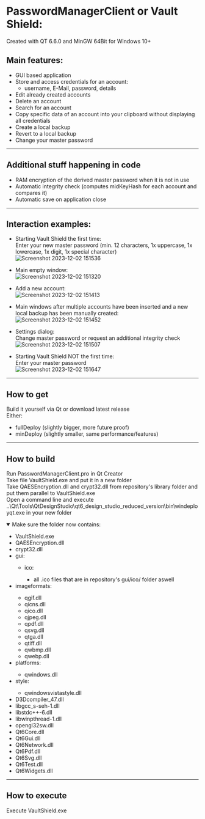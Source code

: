 # PasswordManagerClient or Vault Shield:
Created with QT 6.6.0 and MinGW 64Bit for Windows 10+
## Main features:
 - GUI based application
 - Store and access credentials for an account:
    - username, E-Mail, password, details 
 - Edit already created accounts
 - Delete an account
 - Search for an account
 - Copy specific data of an account into your clipboard without displaying all credentials
 - Create a local backup
 - Revert to a local backup
 - Change your master password

-----------------------
## Additional stuff happening in code
 - RAM encryption of the derived master password when it is not in use
 - Automatic integrity check (computes midKeyHash for each account and compares it)
 - Automatic save on application close


-----------------------
## Interaction examples:
 - Starting Vault Shield the first time: <br>
   Enter your new master password (min. 12 characters, 1x uppercase, 1x lowercase, 1x digit, 1x special character)<br>
   ![Screenshot 2023-12-02 151536](https://github.com/pH-Valiu/PasswordManagerClient/assets/110403905/af171a38-6600-4258-9215-12e759f3ed4a)

 - Main empty window:<br>
   ![Screenshot 2023-12-02 151320](https://github.com/pH-Valiu/PasswordManagerClient/assets/110403905/89a78cb4-bd70-4a10-9407-76b7063ce49c)

 - Add a new account:<br>
   ![Screenshot 2023-12-02 151413](https://github.com/pH-Valiu/PasswordManagerClient/assets/110403905/21d2a9e2-8ca4-444f-b5d4-fe1cc405fc37)

 - Main windows after multiple accounts have been inserted and a new local backup has been manually created:<br>
   ![Screenshot 2023-12-02 151452](https://github.com/pH-Valiu/PasswordManagerClient/assets/110403905/90bf2472-4297-4e5b-b3fb-a3197b2c9f88)

 - Settings dialog:<br>
   Change master password or request an additional integrity check<br>
   ![Screenshot 2023-12-02 151507](https://github.com/pH-Valiu/PasswordManagerClient/assets/110403905/9b18e4d4-5ff5-4dbd-bd02-5db3d974b748)

 - Starting Vault Shield NOT the first time: <br>
   Enter your master password<br>
   ![Screenshot 2023-12-02 151647](https://github.com/pH-Valiu/PasswordManagerClient/assets/110403905/db1969d6-3a80-4de4-b259-9c867ec3bb86)

-----------------------
## How to get
Build it yourself via Qt or download latest release <br>
Either:
  - fullDeploy (slightly bigger, more future proof)
  - minDeploy (slightly smaller, same performance/features)


-----------------------
## How to build
Run PasswordManagerClient.pro in Qt Creator <br>
Take file VaultShield.exe and put it in a new folder <br>
Take QAESEncryption.dll and crypt32.dll from repository's library folder and put them parallel to VaultShield.exe <br>
Open a command line and execute ..\Qt\Tools\QtDesignStudio\qt6_design_studio_reduced_version\bin\windeployqt.exe in your new folder <br>
<details open>
  <summary>Make sure the folder now contains:</summary>
  <ul>
  <li>VaultShield.exe</li>
  <li>QAESEncryption.dll</li>
  <li>crypt32.dll</li>
  <li>gui:</li>
    <ul>
      <li>ico:</li>
        <ul>
           <li>all .ico files that are in repository's gui/ico/ folder aswell</li>
        </ul>
    </ul>
 <li>imageformats:</li>
    <ul>
      <li>qgif.dll</li>
      <li>qicns.dll</li>
      <li>qico.dll</li>
      <li>qjpeg.dll</li>
      <li>qpdf.dll</li>
      <li>qsvg.dll</li>
      <li>qtga.dll</li>
      <li>qtiff.dll</li>
      <li>qwbmp.dll</li>
      <li>qwebp.dll</li>
    </ul>
 <li>platforms:</li>
    <ul>
      <li>qwindows.dll</li>
    </ul>
 <li>style:</li>
    <ul>
      <li>qwindowsvistastyle.dll</li>
    </ul>
 <li>D3Dcompiler_47.dll</li>
 <li>libgcc_s-seh-1.dll</li>
 <li>libstdc++-6.dll</li>
 <li>libwinpthread-1.dll</li>
 <li>opengl32sw.dll</li>
 <li>Qt6Core.dll</li>
 <li>Qt6Gui.dll</li>
 <li>Qt6Network.dll</li>
 <li>Qt6Pdf.dll</li>
 <li>Qt6Svg.dll</li>
 <li>Qt6Test.dll</li>
 <li>Qt6Widgets.dll</li>
</details>
 

-----------------------
## How to execute
Execute VaultShield.exe
